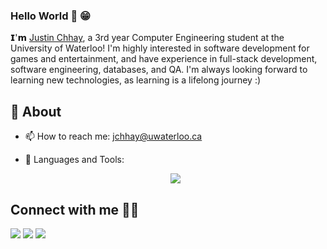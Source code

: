 ### Hello World 👋 😁

𝗜'𝗺 [Justin Chhay](https://github.com/justin-chhay), a 3rd year Computer Engineering student at the University of Waterloo! I'm highly interested in software development for games and entertainment, and have experience in full-stack development, software engineering, databases, and QA. I'm always looking forward to learning new technologies, as learning is a lifelong journey :) 

## 🧐 About

- 📫 How to reach me: jchhay@uwaterloo.ca
- 🌱 Languages and Tools: 


    <p align="center">
      <a href="https://skillicons.dev">
        <img src="https://skillicons.dev/icons?i=py,cpp,cs,unity,react,git,linux,docker,jenkins,html,css,tailwind,js,ts,nodejs" />
      </a>
    </p>


## Connect with me 🙋‍♂️
<a href="https://www.linkedin.com/in/justin-chhay/"><img src="https://img.shields.io/badge/LinkedIn-0077B5?style=for-the-badge&logo=linkedin&logoColor=white"></a>
<a href="https://justin-chhay.github.io/"><img src="https://img.shields.io/badge/website-000000?style=for-the-badge&logo=About.me&logoColor=white"></a>
<a href="mailto:jchhay@uwaterloo.ca"><img src="https://img.shields.io/badge/Microsoft_Outlook-0078D4?style=for-the-badge&logo=microsoft-outlook&logoColor=white"></a>
